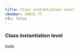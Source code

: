 ```yaml
---
title: Class instantiation level
cNumber: CHECK_77
rfc: false
---
```


### Class instantiation level
todo
